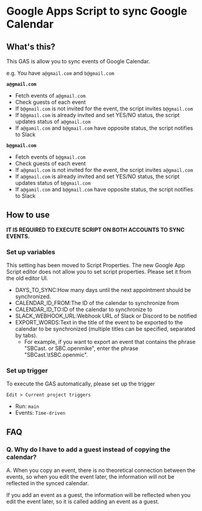 # Google Apps Script to sync Google Calendar

## What's this?

This GAS is allow you to sync events of Google Calendar.

e.g. You have `a@gmail.com` and `b@gmail.com`

**`a@gmail.com`**

- Fetch events of `a@gmail.com`
- Check guests of each event
- If `b@gmail.com` is not invited for the event, the script invites `b@gmail.com`
- If `b@gmail.com` is already invited and set YES/NO status, the script updates status of `a@gmail.com`
- If `a@gamil.com` and `b@gmail.com` have opposite status, the script notifies to Slack

**`b@gmail.com`**

- Fetch events of `b@gmail.com`
- Check guests of each event
- If `a@gmail.com` is not invited for the event, the script invites `a@gmail.com`
- If `a@gmail.com` is already invited and set YES/NO status, the script updates status of `b@gmail.com`
- If `a@gamil.com` and `b@gmail.com` have opposite status, the script notifies to Slack

## How to use

**IT IS REQUIRED TO EXECUTE SCRIPT ON BOTH ACCOUNTS TO SYNC EVENTS.**

### Set up variables

This setting has been moved to Script Properties. The new Google App Script editor does not allow you to set script properties.
Please set it from the old editor UI.

- DAYS_TO_SYNC:How many days until the next appointment should be synchronized.
- CALENDAR_ID_FROM:The ID of the calendar to synchronize from
- CALENDAR_ID_TO:ID of the calendar to synchronize to
- SLACK_WEBHOOK_URL:Webhook URL of Slack or Discord to be notified
- EXPORT_WORDS:Text in the title of the event to be exported to the calendar to be synchronized (multiple titles can be specified, separated by tabs).
  - For example, if you want to export an event that contains the phrase "SBCast. or SBC.openmike", enter the phrase "SBCast.\tSBC.openmic".

### Set up trigger

To execute the GAS automatically, please set up the trigger

`Edit > Current project triggers`

- Run: `main`
- Events: `Time-driven`

## FAQ

### Q. Why do I have to add a guest instead of copying the calendar?

A. When you copy an event, there is no theoretical connection between the events, so when you edit the event later, the information will not be reflected in the synced calendar. 

If you add an event as a guest, the information will be reflected when you edit the event later, so it is called adding an event as a guest.
